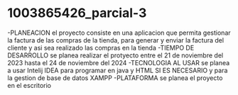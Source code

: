 # 1003865426_parcial-3
-PLANEACION
el proyecto consiste en una aplicacion que permita gestionar la factura de las compras de la tienda, para generar y enviar la factura del cliente y asi sea realizado las compras en la tienda
-TIEMPO DE DESARROLLO
se planea realizar el protyecto entre el 21 de noviembre del 2023 hasta el 24 de noviembre del 2024
-TECNOLOGIA AL USAR
se planea a usar Intelij IDEA para programar en java y HTML SI ES NECESARIO y para la gestion de base de datos XAMPP
-PLATAFORMA
se planea el proyecto en el escritorio
